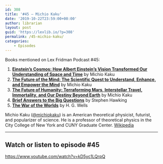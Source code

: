 ```yaml
---
id: 308
title: '#45 – Michio Kaku'
date: '2019-10-22T23:59:00+00:00'
author: librarian
layout: post
guid: 'https://lexlib.io/?p=308'
permalink: /45-michio-kaku/
categories:
    - Episodes
---
```


Books mentioned on Lex Fridman Podcast #45:

1. **[Einstein’s Cosmos: How Albert Einstein’s Vision Transformed Our Understanding of Space and Time](https://amzn.to/3tH6OHc)** by Michio Kaku
2. **[The Future of the Mind: The Scientific Quest to Understand, Enhance, and Empower the Mind](https://amzn.to/3AwMJqJ)** by Michio Kaku
3. **[The Future of Humanity: Terraforming Mars, Interstellar Travel, Immortality, and Our Destiny Beyond Earth](https://amzn.to/3EJ9nPh)** by Michio Kaku
4. **[Brief Answers to the Big Questions](https://amzn.to/3ELHWUU)** by Stephen Hawking
5. **[The War of the Worlds](https://amzn.to/3Gspa6p)** by H. G. Wells

Michio Kaku ([@michiokaku](https://twitter.com/michiokaku)) is an American theoretical physicist, futurist, and popularizer of science. He is a professor of theoretical physics in the City College of New York and CUNY Graduate Center. [Wikipedia](https://en.wikipedia.org/wiki/Michio_Kaku)

- - - - - -

## Watch or listen to episode #45

<https://www.youtube.com/watch?v=kD5yc1LQrpQ>